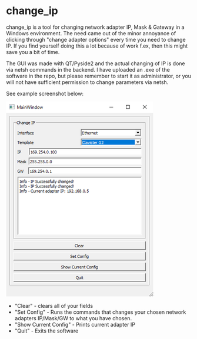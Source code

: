 # change_ip

change_ip is a tool for changing network adapter IP, Mask & Gateway in a Windows environment.
The need came out of the minor annoyance of clicking through "change adapter options" every time you need to change IP.
If you find yourself doing this a lot because of work f.ex, then this might save you a bit of time.

The GUI was made with QT/Pyside2 and the actual changing of IP is done via netsh commands in the backend.
I have uploaded an .exe of the software in the repo, but please remember to start it as administrator, or you will not have sufficient permission to change parameters via netsh.

See example screenshot below:

![Example screenshot](https://github.com/Headknot/change_ip/blob/master/screenshots/change_ip.PNG)

* "Clear" - clears all of your fields
* "Set Config" - Runs the commands that changes your chosen network adapters IP/Mask/GW to what you have chosen.
* "Show Current Config" - Prints current adapter IP
* "Quit" - Exits the software
